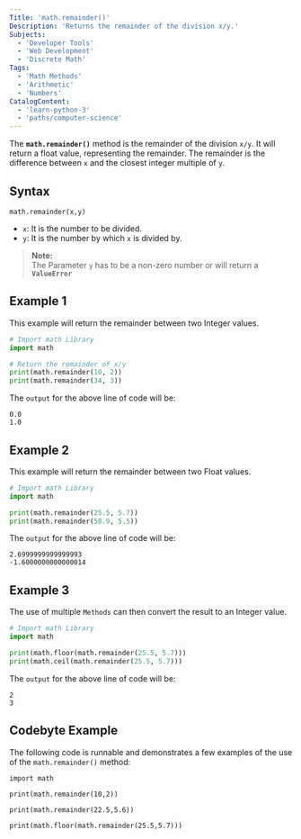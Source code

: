 ```yaml
---
Title: 'math.remainder()'
Description: 'Returns the remainder of the division x/y.'
Subjects: 
  - 'Developer Tools'
  - 'Web Development'
  - 'Discrete Math'
Tags:
  - 'Math Methods'
  - 'Arithmetic'
  - 'Numbers'
CatalogContent:
  - 'learn-python-3'
  - 'paths/computer-science'
---
```


The **`math.remainder()`** method is the remainder of the division `x/y`. It will return a float value, representing the remainder. The remainder is the difference between `x` and the closest integer multiple of `y`.

## Syntax

```pseudo
math.remainder(x,y)
```

  - `x`: It is the number to be divided.
  - `y`: It is the number by which `x` is divided by.

>**Note:** <br>
>The Parameter `y` has to be a non-zero number or will return a **`ValueError`**

## Example 1

This example will return the remainder between two Integer values.

```python
# Import math Library
import math

# Return the remainder of x/y
print(math.remainder(10, 2))
print(math.remainder(34, 3))
```

The `output` for the above line of code will be:

```shell
0.0
1.0
```

## Example 2

This example will return the remainder between two Float values.

```python
# Import math Library
import math

print(math.remainder(25.5, 5.7))
print(math.remainder(58.9, 5.5))
```

The `output` for the above line of code will be:

```shell
2.6999999999999993
-1.6000000000000014
```

## Example 3

The use of multiple `Methods` can then convert the result to an Integer value.

```python
# Import math Library
import math

print(math.floor(math.remainder(25.5, 5.7)))
print(math.ceil(math.remainder(25.5, 5.7)))
```

The `output` for the above line of code will be:

```shell 
2
3
```

## Codebyte Example

The following code is runnable and demonstrates a few examples of the use of the `math.remainder()` method:

```codebyte/python
import math

print(math.remainder(10,2))

print(math.remainder(22.5,5.6))

print(math.floor(math.remainder(25.5,5.7)))
```